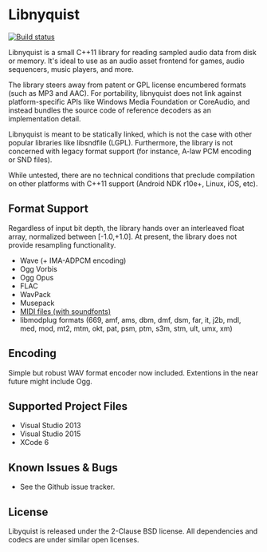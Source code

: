 # Libnyquist

[![Build status](https://ci.appveyor.com/api/projects/status/2xeuyuxy618ndf4r?svg=true)](https://ci.appveyor.com/project/ddiakopoulos/libnyquist)

Libnyquist is a small C++11 library for reading sampled audio data from disk or memory. It's ideal to use as an audio asset frontend for games, audio sequencers, music players, and more.

The library steers away from patent or GPL license encumbered formats (such as MP3 and AAC). For portability, libnyquist does not link against platform-specific APIs like Windows Media Foundation or CoreAudio, and instead bundles the source code of reference decoders as an implementation detail. 

Libnyquist is meant to be statically linked, which is not the case with other popular libraries like libsndfile (LGPL). Furthermore, the library is not concerned with legacy format support (for instance, A-law PCM encoding or SND files). 
 
While untested, there are no technical conditions that preclude compilation on other platforms with C++11 support (Android NDK r10e+, Linux, iOS, etc).

## Format Support

Regardless of input bit depth, the library hands over an interleaved float array, normalized between [-1.0,+1.0]. At present, the library does not provide resampling functionality. 

* Wave (+ IMA-ADPCM encoding)
* Ogg Vorbis
* Ogg Opus
* FLAC
* WavPack
* Musepack
* [MIDI files (with soundfonts)](midi-playback.md)
* libmodplug formats (669, amf, ams, dbm, dmf, dsm, far, it, j2b, mdl, med, mod, mt2, mtm, okt, pat, psm, ptm, s3m, stm, ult, umx, xm)

## Encoding
Simple but robust WAV format encoder now included. Extentions in the near future might include Ogg. 

## Supported Project Files
* Visual Studio 2013
* Visual Studio 2015
* XCode 6

## Known Issues & Bugs
* See the Github issue tracker. 

## License
Libyquist is released under the 2-Clause BSD license. All dependencies and codecs are under similar open licenses.
